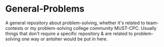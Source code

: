 # General-Problems
A general repository about problem-solving, whether it's related to team-contests or my problem-solving college community MUST-CPC. Usually things that don't require a specific repository & are related to problem-solving one way or antoher would be put in here.
